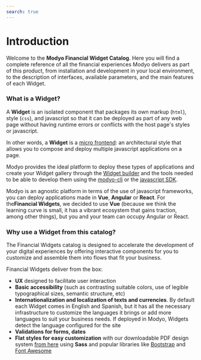 ```yaml
---
search: true
---
```


# Introduction

Welcome to the **Modyo Financial Widget Catalog**. Here you will find a complete reference of all the financial experiences Modyo delivers as part of this product, from installation and development in your local environment, to the description of interfaces, available parameters, and the main features of each Widget.


### What is a Widget?

A **Widget** is an isolated component that packages its own markup (`html`), style (`css`), and javascript so that it can be deployed as part of any web page without having runtime errors or conflicts with the host page's styles or javascript.

In other words, a **Widget** is a [micro frontend](https://martinfowler.com/articles/micro-frontends.html): an architectural style that allows you to compose and deploy multiple javascript applications on a page.

Modyo provides the ideal platform to deploy these types of applications and create your Widget gallery through the [Widget builder](https://develop.docs.modyo.com/platform/channels/Widgets.html) and the tools needed to be able to develop them using the [modyo-cli](https://www.npmjs.com/package/@modyo/cli) or the [javascript SDK]( https://www.npmjs.com/package/@modyo/sdk).

Modyo is an agnostic platform in terms of the use of javascript frameworks, you can deploy applications made in **Vue**, **Angular** or **React**. For the**Financial Widgets**, we decided to use **Vue** (because we think the learning curve is small, it has a vibrant ecosystem that gains traction, among other things), but you and your team can occupy Angular or React.

### Why use a Widget from this catalog?

The Financial Widgets catalog is designed to accelerate the development of your digital experiences by offering interactive components for you to customize and assemble them into flows that fit your business.

Financial Widgets deliver from the box:

- **UX** designed to facilitate user interaction
- **Basic accessibility** (such as contrasting suitable colors, use of legible typographical sizes, semantic structure, etc)
- **Internationalization and localization of texts and currencies**. By default each Widget comes in English and Spanish, but it has all the necessary infrastructure to customize the languages it brings or add more languages to suit your business needs. If deployed in Modyo, Widgets detect the language configured for the site
- **Validations for forms, dates**
- **Flat styles for easy customization** with our downloadable PDF design system [from here](/assets/pdf/Widget_Modyo.pdf) using **Sass** and popular libraries like [Bootstrap](https://getbootstrap.com/) and [Font Awesome](https://github.com/FortAwesome/vue-fontawesome#using-brand-icons)


